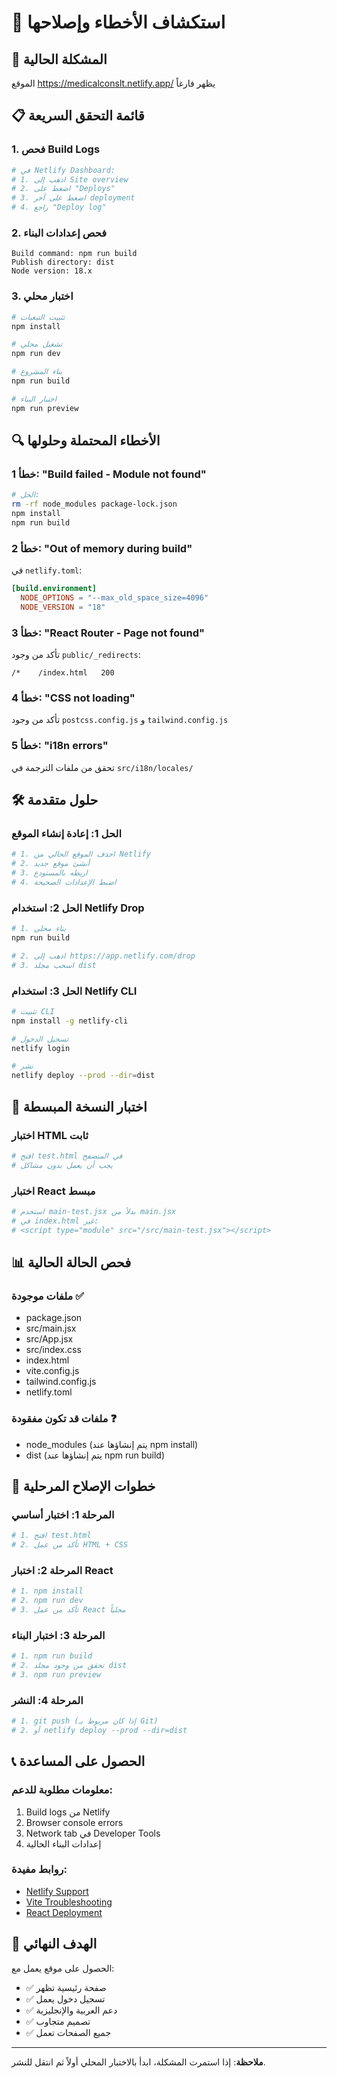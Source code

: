 # 🔧 استكشاف الأخطاء وإصلاحها

## 🚨 المشكلة الحالية
الموقع https://medicalconslt.netlify.app/ يظهر فارغاً

## 📋 قائمة التحقق السريعة

### 1. فحص Build Logs
```bash
# في Netlify Dashboard:
# 1. اذهب إلى Site overview
# 2. اضغط على "Deploys"
# 3. اضغط على آخر deployment
# 4. راجع "Deploy log"
```

### 2. فحص إعدادات البناء
```
Build command: npm run build
Publish directory: dist
Node version: 18.x
```

### 3. اختبار محلي
```bash
# تثبيت التبعيات
npm install

# تشغيل محلي
npm run dev

# بناء المشروع
npm run build

# اختبار البناء
npm run preview
```

## 🔍 الأخطاء المحتملة وحلولها

### خطأ 1: "Build failed - Module not found"
```bash
# الحل:
rm -rf node_modules package-lock.json
npm install
npm run build
```

### خطأ 2: "Out of memory during build"
في `netlify.toml`:
```toml
[build.environment]
  NODE_OPTIONS = "--max_old_space_size=4096"
  NODE_VERSION = "18"
```

### خطأ 3: "React Router - Page not found"
تأكد من وجود `public/_redirects`:
```
/*    /index.html   200
```

### خطأ 4: "CSS not loading"
تأكد من وجود `postcss.config.js` و `tailwind.config.js`

### خطأ 5: "i18n errors"
تحقق من ملفات الترجمة في `src/i18n/locales/`

## 🛠️ حلول متقدمة

### الحل 1: إعادة إنشاء الموقع
```bash
# 1. احذف الموقع الحالي من Netlify
# 2. أنشئ موقع جديد
# 3. اربطه بالمستودع
# 4. اضبط الإعدادات الصحيحة
```

### الحل 2: استخدام Netlify Drop
```bash
# 1. بناء محلي
npm run build

# 2. اذهب إلى https://app.netlify.com/drop
# 3. اسحب مجلد dist
```

### الحل 3: استخدام Netlify CLI
```bash
# تثبيت CLI
npm install -g netlify-cli

# تسجيل الدخول
netlify login

# نشر
netlify deploy --prod --dir=dist
```

## 🧪 اختبار النسخة المبسطة

### اختبار HTML ثابت
```bash
# افتح test.html في المتصفح
# يجب أن يعمل بدون مشاكل
```

### اختبار React مبسط
```bash
# استخدم main-test.jsx بدلاً من main.jsx
# في index.html غير:
# <script type="module" src="/src/main-test.jsx"></script>
```

## 📊 فحص الحالة الحالية

### ملفات موجودة ✅
- package.json
- src/main.jsx
- src/App.jsx
- src/index.css
- index.html
- vite.config.js
- tailwind.config.js
- netlify.toml

### ملفات قد تكون مفقودة ❓
- node_modules (يتم إنشاؤها عند npm install)
- dist (يتم إنشاؤها عند npm run build)

## 🔄 خطوات الإصلاح المرحلية

### المرحلة 1: اختبار أساسي
```bash
# 1. افتح test.html
# 2. تأكد من عمل HTML + CSS
```

### المرحلة 2: اختبار React
```bash
# 1. npm install
# 2. npm run dev
# 3. تأكد من عمل React محلياً
```

### المرحلة 3: اختبار البناء
```bash
# 1. npm run build
# 2. تحقق من وجود مجلد dist
# 3. npm run preview
```

### المرحلة 4: النشر
```bash
# 1. git push (إذا كان مربوط بـ Git)
# 2. أو netlify deploy --prod --dir=dist
```

## 📞 الحصول على المساعدة

### معلومات مطلوبة للدعم:
1. Build logs من Netlify
2. Browser console errors
3. Network tab في Developer Tools
4. إعدادات البناء الحالية

### روابط مفيدة:
- [Netlify Support](https://docs.netlify.com/)
- [Vite Troubleshooting](https://vitejs.dev/guide/troubleshooting.html)
- [React Deployment](https://create-react-app.dev/docs/deployment/)

## 🎯 الهدف النهائي

الحصول على موقع يعمل مع:
- ✅ صفحة رئيسية تظهر
- ✅ تسجيل دخول يعمل
- ✅ دعم العربية والإنجليزية
- ✅ تصميم متجاوب
- ✅ جميع الصفحات تعمل

---

**ملاحظة**: إذا استمرت المشكلة، ابدأ بالاختبار المحلي أولاً ثم انتقل للنشر.

